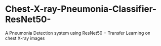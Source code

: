 # Chest-X-ray-Pneumonia-Classifier-ResNet50-
A Pneumonia Detection system using ResNet50 + Transfer Learning on chest X-ray images
